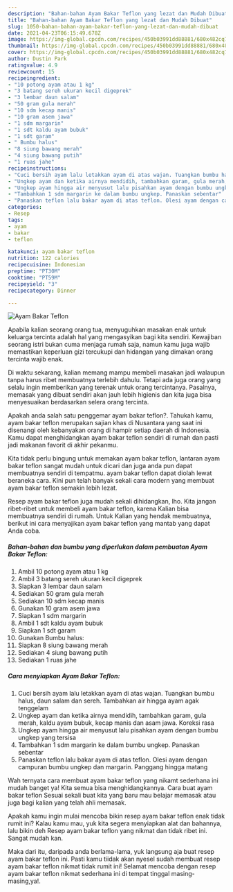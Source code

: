 ```yaml
---
description: "Bahan-bahan Ayam Bakar Teflon yang lezat dan Mudah Dibuat"
title: "Bahan-bahan Ayam Bakar Teflon yang lezat dan Mudah Dibuat"
slug: 1050-bahan-bahan-ayam-bakar-teflon-yang-lezat-dan-mudah-dibuat
date: 2021-04-23T06:15:49.678Z
image: https://img-global.cpcdn.com/recipes/450b03991dd88881/680x482cq70/ayam-bakar-teflon-foto-resep-utama.jpg
thumbnail: https://img-global.cpcdn.com/recipes/450b03991dd88881/680x482cq70/ayam-bakar-teflon-foto-resep-utama.jpg
cover: https://img-global.cpcdn.com/recipes/450b03991dd88881/680x482cq70/ayam-bakar-teflon-foto-resep-utama.jpg
author: Dustin Park
ratingvalue: 4.9
reviewcount: 15
recipeingredient:
- "10 potong ayam atau 1 kg"
- "3 batang sereh ukuran kecil digeprek"
- "3 lembar daun salam"
- "50 gram gula merah"
- "10 sdm kecap manis"
- "10 gram asem jawa"
- "1 sdm margarin"
- "1 sdt kaldu ayam bubuk"
- "1 sdt garam"
- " Bumbu halus"
- "8 siung bawang merah"
- "4 siung bawang putih"
- "1 ruas jahe"
recipeinstructions:
- "Cuci bersih ayam lalu letakkan ayam di atas wajan. Tuangkan bumbu halus, daun salam dan sereh. Tambahkan air hingga ayam agak tenggelam"
- "Ungkep ayam dan ketika airnya mendidih, tambahkan garam, gula merah, kaldu ayam bubuk, kecap manis dan asam jawa. Koreksi rasa"
- "Ungkep ayam hingga air menyusut lalu pisahkan ayam dengan bumbu ungkep yang tersisa"
- "Tambahkan 1 sdm margarin ke dalam bumbu ungkep. Panaskan sebentar"
- "Panaskan teflon lalu bakar ayam di atas teflon. Olesi ayam dengan campuran bumbu ungkep dan margarin. Panggang hingga matang"
categories:
- Resep
tags:
- ayam
- bakar
- teflon

katakunci: ayam bakar teflon 
nutrition: 122 calories
recipecuisine: Indonesian
preptime: "PT30M"
cooktime: "PT59M"
recipeyield: "3"
recipecategory: Dinner

---
```



![Ayam Bakar Teflon](https://img-global.cpcdn.com/recipes/450b03991dd88881/680x482cq70/ayam-bakar-teflon-foto-resep-utama.jpg)

Apabila kalian seorang orang tua, menyuguhkan masakan enak untuk keluarga tercinta adalah hal yang mengasyikan bagi kita sendiri. Kewajiban seorang istri bukan cuma menjaga rumah saja, namun kamu juga wajib memastikan keperluan gizi tercukupi dan hidangan yang dimakan orang tercinta wajib enak.

Di waktu  sekarang, kalian memang mampu membeli masakan jadi walaupun tanpa harus ribet membuatnya terlebih dahulu. Tetapi ada juga orang yang selalu ingin memberikan yang terenak untuk orang tercintanya. Pasalnya, memasak yang dibuat sendiri akan jauh lebih higienis dan kita juga bisa menyesuaikan berdasarkan selera orang tercinta. 



Apakah anda salah satu penggemar ayam bakar teflon?. Tahukah kamu, ayam bakar teflon merupakan sajian khas di Nusantara yang saat ini disenangi oleh kebanyakan orang di hampir setiap daerah di Indonesia. Kamu dapat menghidangkan ayam bakar teflon sendiri di rumah dan pasti jadi makanan favorit di akhir pekanmu.

Kita tidak perlu bingung untuk memakan ayam bakar teflon, lantaran ayam bakar teflon sangat mudah untuk dicari dan juga anda pun dapat membuatnya sendiri di tempatmu. ayam bakar teflon dapat diolah lewat beraneka cara. Kini pun telah banyak sekali cara modern yang membuat ayam bakar teflon semakin lebih lezat.

Resep ayam bakar teflon juga mudah sekali dihidangkan, lho. Kita jangan ribet-ribet untuk membeli ayam bakar teflon, karena Kalian bisa membuatnya sendiri di rumah. Untuk Kalian yang hendak membuatnya, berikut ini cara menyajikan ayam bakar teflon yang mantab yang dapat Anda coba.

<!--inarticleads1-->

##### Bahan-bahan dan bumbu yang diperlukan dalam pembuatan Ayam Bakar Teflon:

1. Ambil 10 potong ayam atau 1 kg
1. Ambil 3 batang sereh ukuran kecil digeprek
1. Siapkan 3 lembar daun salam
1. Sediakan 50 gram gula merah
1. Sediakan 10 sdm kecap manis
1. Gunakan 10 gram asem jawa
1. Siapkan 1 sdm margarin
1. Ambil 1 sdt kaldu ayam bubuk
1. Siapkan 1 sdt garam
1. Gunakan  Bumbu halus:
1. Siapkan 8 siung bawang merah
1. Sediakan 4 siung bawang putih
1. Sediakan 1 ruas jahe




<!--inarticleads2-->

##### Cara menyiapkan Ayam Bakar Teflon:

1. Cuci bersih ayam lalu letakkan ayam di atas wajan. Tuangkan bumbu halus, daun salam dan sereh. Tambahkan air hingga ayam agak tenggelam
1. Ungkep ayam dan ketika airnya mendidih, tambahkan garam, gula merah, kaldu ayam bubuk, kecap manis dan asam jawa. Koreksi rasa
1. Ungkep ayam hingga air menyusut lalu pisahkan ayam dengan bumbu ungkep yang tersisa
1. Tambahkan 1 sdm margarin ke dalam bumbu ungkep. Panaskan sebentar
1. Panaskan teflon lalu bakar ayam di atas teflon. Olesi ayam dengan campuran bumbu ungkep dan margarin. Panggang hingga matang




Wah ternyata cara membuat ayam bakar teflon yang nikamt sederhana ini mudah banget ya! Kita semua bisa menghidangkannya. Cara buat ayam bakar teflon Sesuai sekali buat kita yang baru mau belajar memasak atau juga bagi kalian yang telah ahli memasak.

Apakah kamu ingin mulai mencoba bikin resep ayam bakar teflon enak tidak rumit ini? Kalau kamu mau, yuk kita segera menyiapkan alat dan bahannya, lalu bikin deh Resep ayam bakar teflon yang nikmat dan tidak ribet ini. Sangat mudah kan. 

Maka dari itu, daripada anda berlama-lama, yuk langsung aja buat resep ayam bakar teflon ini. Pasti kamu tiidak akan nyesel sudah membuat resep ayam bakar teflon nikmat tidak rumit ini! Selamat mencoba dengan resep ayam bakar teflon nikmat sederhana ini di tempat tinggal masing-masing,ya!.

